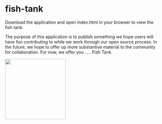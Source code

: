 fish-tank
==========

Download the application and open index.html in your browser to view the fish tank.

The purpose of this application is to publish something we hope users will have fun contributing to while we work through our open source process.  In the future, we hope to offer up more substantive material to the community for collaboration. For now, we offer you ..... Fish Tank.

<img src="https://github.com/wwt-inc/fish-tank/blob/master/printscreen.png" width="200"/>
